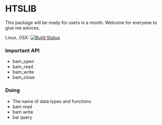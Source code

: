 # HTSLIB

This package will be ready for users in a month. Welcome for everyone to give me advices.

Linux, OSX: [![Build Status](https://travis-ci.org/OpenGene/GeneMisc.jl.svg?branch=master)](https://travis-ci.org/OpenGene/HTSLIB.jl)

### Important API
- bam\_open
- bam\_read
- bam\_write
- bam\_close

### Doing
- The name of data types and functions
- bam read
- bam write
- bai query
